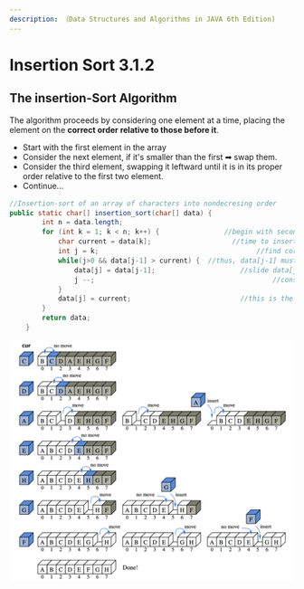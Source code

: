 ```yaml
---
description: （Data Structures and Algorithms in JAVA 6th Edition)
---
```


# Insertion Sort 3.1.2

## The insertion-Sort Algorithm

The algorithm proceeds by considering one element at a time, placing the element on the **correct order relative to those before it**. 

* Start with the first element in the array
* Consider the next element, if it's smaller than the first ➡ swap them.
* Consider the third element, swapping it leftward until it is in its proper order relative to the first two element.
* Continue...

```java
//Insertion-sort of an array of characters into nondecresing order
public static char[] insertion_sort(char[] data) {
		int n = data.length;
		for (int k = 1; k < n; k++) {			     //begin with second character
			char current = data[k];				       //time to insert current = data[k]
			int j = k;							             //find correct index j for current
			while(j>0 && data[j-1] > current) {	 //thus, data[j-1] must go after cur
				data[j] = data[j-1];			         //slide data[j-1] rightward
				j --;							                 //consider previous j for current
			}
			data[j] = current;					         //this is the proper place for cur
		}
		return data;
	}
```

![Execution of the insertion-sort algorithm on an array](../.gitbook/assets/jie-ping-20210625-shang-wu-11.31.57.png)

